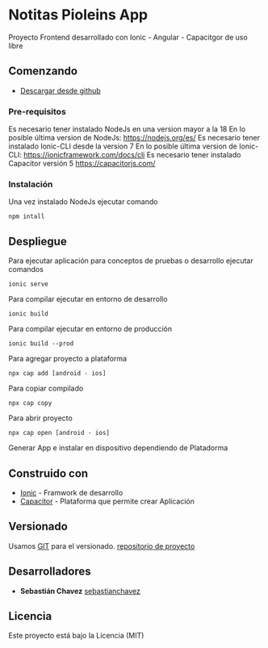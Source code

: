 # Notitas Pioleins App

Proyecto Frontend desarrollado con Ionic - Angular - Capacitgor de uso libre

## Comenzando 

+ [Descargar desde github](https://github.com/sebastianchavez/notitas-pioleins-app)


### Pre-requisitos

Es necesario tener instalado NodeJs en una version mayor a la 18
En lo posible última version de NodeJs: https://nodejs.org/es/
Es necesario tener instalado Ionic-CLI desde la version 7
En lo posible última version de Ionic-CLI: https://ionicframework.com/docs/cli
Es necesario tener instalado Capacitor versión 5 https://capacitorjs.com/

### Instalación

Una vez instalado NodeJs ejecutar comando
```
npm intall
```

## Despliegue

Para ejecutar aplicación para conceptos de pruebas o desarrollo ejecutar comandos
```
ionic serve
```

Para compilar ejecutar en entorno de desarrollo
```
ionic build
```

Para compilar ejecutar en entorno de producción
```
ionic build --prod
```

Para agregar proyecto a plataforma
```
npx cap add [android - ios]
```

Para copiar compilado
```
npx cap copy
```

Para abrir proyecto
```
npx cap open [android - ios]
```

Generar App e instalar en dispositivo dependiendo de Platadorma


## Construido con

+ [Ionic](https://ionicframework.com/) - Framwork de desarrollo
+ [Capacitor](https://capacitorjs.com/) - Plataforma que permite crear Aplicación


## Versionado

Usamos [GIT](https://git-scm.com/) para el versionado. [repositorio de proyecto](https://github.com/sebastianchavez/notitas-pioleins-app)


## Desarrolladores

* **Sebastián Chavez** [sebastianchavez](https://github.com/sebastianchavez)


## Licencia

Este proyecto está bajo la Licencia (MIT)